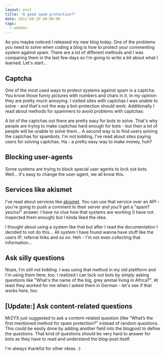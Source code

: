 ```yaml
---
layout: post
title: "A good spam protection?"
date: 2011-08-20 00:00:00
tags:
  - webdev
---
```


As you maybe noticed I released my new blog today. One of the problems you need
to solve when coding a blog is how to protect your commenting system against
spam. There are a lot of different methods and I was comparing them in the last
few days so I'm going to write a bit about what I learned. Let's start...

## Captcha

One of the most used ways to protect systems against spam is a captcha. You
know those funny pictures with numbers and chars in it. In my opinion they are
pretty much annoying. I visited sites with captchas I was unable to solve - and
that's not the way a bot-protection should work. Additionally I read about
methods for spammers to avoid problems with captchas:

A lot of the captchas out there are pretty easy for bots to solve. That's why
people are trying to make captchas hard enough for bots - but then a lot of
people will be unable to solve them... A second way is to find users solving
the captchas for spambots. I'm not kidding, I've read about sites paying users
for solving captchas. Ha - a pretty easy way to make money, huh?

## Blocking user-agents

Some systems are trying to block special user agents to lock out bots. Well...
it's easy to change the user-agent, we all know this.

## Services like akismet

I've read about services like [akismet][akismet]. You can use that service over
an API - you're going to push a comment to their server and you'll get a "spam?
yes/no!" answer. I have no clue how that systems are working (I have not
inspected them enough) but I kinda liked the idea.

I thought about using a system like that but after I read the documentation I
decided to not do this... All system I have found wanna have stuff like the
users IP, referral links and so on. Heh - I'm not even collecting that
information...

## Ask silly questions

Nope, I'm still not kidding. I was using that method in my old plattform and
I'm using them here, too. I realized I can lock out bots by simply asking
questions like "What's the name of the big, grey animal living in Africa?". At
least they worked for me when I asked them in German - let's see if that works
here, too.

## [Update:] Ask content-related questions

MrZYX just suggested to ask a content-related question (like "What’s the first
mentioned method for spam protection?" instead of random questions. This could
be easily done by adding another field into the blogpost to define the
questions. That kind of questions should be very hard to answer for bots as
they have to read and understand the blog-post itself.

I'm always thankful for other ideas. :)

[akismet]: http://akismet.com/
